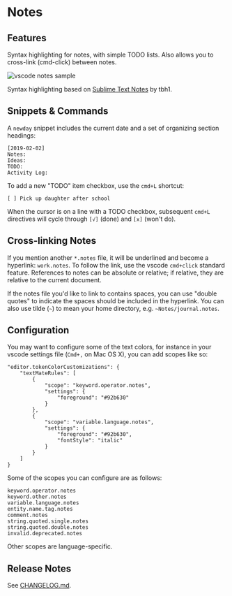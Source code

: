# Notes

## Features

Syntax highlighting for notes, with simple TODO lists. Also allows you to cross-link (cmd-click) between notes.

![vscode notes sample](https://github.com/canadaduane/vscode-notes/raw/master/images/vscode-notes-sample.png)

Syntax highlighting based on [Sublime Text Notes](https://packagecontrol.io/packages/Notes) by tbh1.

## Snippets & Commands

A `newday` snippet includes the current date and a set of organizing section headings:

```
[2019-02-02]
Notes:
Ideas:
TODO:
Activity Log:
```

To add a new "TODO" item checkbox, use the `cmd+L` shortcut:

```
[ ] Pick up daughter after school
```

When the cursor is on a line with a TODO checkbox, subsequent `cmd+L` directives will cycle through `[√]` (done) and `[x]` (won't do).

## Cross-linking Notes

If you mention another `*.notes` file, it will be underlined and become a hyperlink: `work.notes`. To follow the link, use the vscode `cmd+click` standard feature. References to notes can be absolute or relative; if relative, they are relative to the current document.

If the notes file you'd like to link to contains spaces, you can use "double quotes" to indicate the spaces should be included in the hyperlink. You can also use tilde (`~`) to mean your home directory, e.g. `~Notes/journal.notes`.

## Configuration

You may want to configure some of the text colors, for instance in your vscode settings file (`Cmd+,` on Mac OS X), you can add scopes like so:

```
"editor.tokenColorCustomizations": {
    "textMateRules": [
        {
            "scope": "keyword.operator.notes",
            "settings": {
                "foreground": "#92b630"
            }
        },
        {
            "scope": "variable.language.notes",
            "settings": {
                "foreground": "#92b630",
                "fontStyle": "italic"
            }
        }
    ]
}
```

Some of the scopes you can configure are as follows:

```
keyword.operator.notes
keyword.other.notes
variable.language.notes
entity.name.tag.notes
comment.notes
string.quoted.single.notes
string.quoted.double.notes
invalid.deprecated.notes
```

Other scopes are language-specific.

## Release Notes

See [CHANGELOG.md](https://github.com/canadaduane/vscode-notes/blob/master/CHANGELOG.md).
